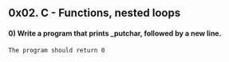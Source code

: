 ## 0x02. C - Functions, nested loops ##
#### 0) Write a program that prints _putchar, followed by a new line.

    The program should return 0
####

